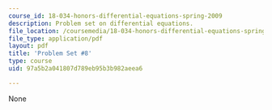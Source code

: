 ```yaml
---
course_id: 18-034-honors-differential-equations-spring-2009
description: Problem set on differential equations.
file_location: /coursemedia/18-034-honors-differential-equations-spring-2009/97a5b2a041807d789eb95b3b982aeea6_MIT18_034s09_pset08.pdf
file_type: application/pdf
layout: pdf
title: 'Problem Set #8'
type: course
uid: 97a5b2a041807d789eb95b3b982aeea6

---
```

None